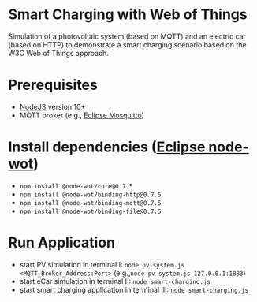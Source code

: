 # Smart Charging with Web of Things
Simulation of a photovoltaic system (based on MQTT) and an electric car (based on HTTP) to demonstrate a smart charging scenario based on the W3C Web of Things approach.

# Prerequisites
* [NodeJS](https://nodejs.org/) version 10+
* MQTT broker (e.g., [Eclipse Mosquitto](http://mosquitto.org/))

# Install dependencies ([Eclipse node-wot](https://github.com/eclipse/thingweb.node-wot/))
* `npm install @node-wot/core@0.7.5`
* `npm install @node-wot/binding-http@0.7.5`
* `npm install @node-wot/binding-mqtt@0.7.5`
* `npm install @node-wot/binding-file@0.7.5`

# Run Application
* start PV simulation in terminal I: `node pv-system.js <MQTT_Broker_Address:Port>` (e.g.,`node pv-system.js 127.0.0.1:1883`) 
* start eCar simulation in terminal II: `node smart-charging.js` 
* start smart charging application in terminal III: `node smart-charging.js` 

